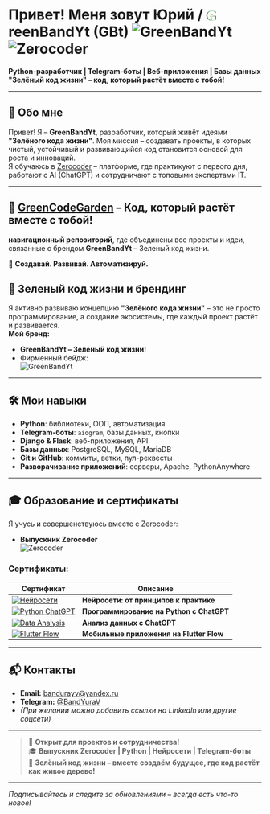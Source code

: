 # Привет! Меня зовут Юрий / <img src="https://raw.githubusercontent.com/GreenBandYt/GreenBandYt/main/assets/images/b_logo_g.png" width="20" alt="G" style="vertical-align: -2px;">reenBandYt (GBt) ![GreenBandYt](https://img.shields.io/badge/GreenBandYt-Зелёный_код_жизни-32CD32?style=for-the-badge&logo=leaflet&logoColor=white) ![Zerocoder](https://img.shields.io/badge/Zerocoder-Выпускник-%239B59B6?style=for-the-badge&logo=https://raw.githubusercontent.com/GreenBandYt/GreenBandYt/main/assets/logos/zerocoder.png)




**Python-разработчик | Telegram-боты | Веб-приложения | Базы данных**  
**"Зелёный код жизни" – код, который растёт вместе с тобой!**

---

## 🌿 Обо мне

Привет! Я – **GreenBandYt**, разработчик, который живёт идеями **"Зелёного кода жизни"**. Моя миссия – создавать проекты, в которых чистый, устойчивый и развивающийся код становится основой для роста и инноваций.  
Я обучаюсь в [Zerocoder](https://zerocoder.ru/) – платформе, где практикуют с первого дня, работают с AI (ChatGPT) и сотрудничают с топовыми экспертами IT.

---
  
## 🌿 [GreenCodeGarden](https://github.com/GreenBandYt/GreenCodeGarden) – Код, который растёт вместе с тобой!
**навигационный репозиторий**, где объединены все проекты и идеи, связанные с брендом **GreenBandYt** – Зеленый код жизни.

📌 **Создавай. Развивай. Автоматизируй.**

## 🌱 Зеленый код жизни и брендинг

Я активно развиваю концепцию **"Зелёного кода жизни"** – это не просто программирование, а создание экосистемы, где каждый проект растёт и развивается.  
**Мой бренд:**  
- **GreenBandYt – Зеленый код жизни!**  
- Фирменный бейдж:  
  ![GreenBandYt](https://img.shields.io/badge/GreenBandYt-Зелёный_код_жизни-32CD32?style=for-the-badge&logo=leaflet&logoColor=white)
---
## 🛠 Мои навыки

- **Python**: библиотеки, ООП, автоматизация
- **Telegram-боты**: `aiogram`, базы данных, кнопки
- **Django & Flask**: веб-приложения, API
- **Базы данных**: PostgreSQL, MySQL, MariaDB
- **Git и GitHub**: коммиты, ветки, пул-реквесты
- **Разворачивание приложений**: серверы, Apache, PythonAnywhere
---
## 🎓 Образование и сертификаты

Я учусь и совершенствуюсь вместе с Zerocoder:

- **Выпускник Zerocoder**  
  ![Zerocoder](https://img.shields.io/badge/Zerocoder-Выпускник-%239B59B6?style=flat-square)

### Сертификаты:

| Сертификат | Описание |
|------------|----------|
| [![Нейросети](https://raw.githubusercontent.com/GreenBandYt/GreenBandYt/main/assets/certificates/thumbnails/thumbnail_14581.png)](https://raw.githubusercontent.com/GreenBandYt/GreenBandYt/main/certificates/Diploma_14581.png) | **Нейросети: от принципов к практике** |
| [![Python ChatGPT](https://raw.githubusercontent.com/GreenBandYt/GreenBandYt/main/assets/certificates/thumbnails/thumbnail_13873.png)](https://raw.githubusercontent.com/GreenBandYt/GreenBandYt/main/certificates/Diploma_13873.png) | **Программирование на Python с ChatGPT** |
| [![Data Analysis](https://raw.githubusercontent.com/GreenBandYt/GreenBandYt/main/assets/certificates/thumbnails/thumbnail_14009.png)](https://raw.githubusercontent.com/GreenBandYt/GreenBandYt/main/certificates/Diploma_14009.png) | **Анализ данных с ChatGPT** |
| [![Flutter Flow](https://raw.githubusercontent.com/GreenBandYt/GreenBandYt/main/assets/certificates/thumbnails/thumbnail_15253.png)](https://raw.githubusercontent.com/GreenBandYt/GreenBandYt/main/certificates/Diploma_15253.png) | **Мобильные приложения на Flutter Flow** |

---

## 📬 Контакты

- **Email:** [bandurayv@yandex.ru](mailto:bandurayv@yandex.ru)
- **Telegram:** [@BandYuraV](https://t.me/BandYuraV)
- *(При желании можно добавить ссылки на LinkedIn или другие соцсети)*

---

> 🚀 **Открыт для проектов и сотрудничества!**  
> 🎓 **Выпускник Zerocoder | Python | Нейросети | Telegram-боты**  
> 🌱 **Зелёный код жизни – вместе создаём будущее, где код растёт как живое дерево!**

---

*Подписывайтесь и следите за обновлениями – всегда есть что-то новое!*
